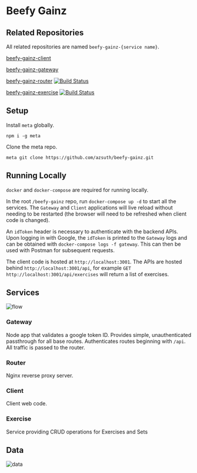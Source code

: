 # Beefy Gainz

## Related Repositories

All related repositories are named `beefy-gainz-{service name}`.

[beefy-gainz-client](https://github.com/azsuth/beefy-gainz-client)

[beefy-gainz-gateway](https://github.com/azsuth/beefy-gainz-gateway) 

[beefy-gainz-router](https://github.com/azsuth/beefy-gainz-router) [![Build Status](https://travis-ci.org/azsuth/beefy-gainz-router.svg?branch=master)](https://travis-ci.org/azsuth/beefy-gainz-router)

[beefy-gainz-exercise](https://github.com/azsuth/beefy-gainz-exercise) [![Build Status](https://travis-ci.org/azsuth/beefy-gainz-exercise.svg?branch=master)](https://travis-ci.org/azsuth/beefy-gainz-exercise)

## Setup

Install `meta` globally.

```npm i -g meta```

Clone the meta repo.

```meta git clone https://github.com/azsuth/beefy-gainz.git```

## Running Locally

`docker` and `docker-compose` are required for running locally.

In the root `/beefy-gainz` repo, run `docker-compose up -d` to start all the services. The `Gateway` and `Client` applications will live reload without needing to be restarted (the browser will need to be refreshed when client code is changed).

An `idToken` header is necessary to authenticate with the backend APIs. Upon logging in with Google, the `idToken` is printed to the `Gateway` logs and can be obtained with `docker-compose logs -f gateway`. This can then be used with Postman for subsequent requests.

The client code is hosted at `http://localhost:3001`. The APIs are hosted behind `http://localhost:3001/api`, for example `GET http://localhost:3001/api/exercises` will return a list of exercises.

## Services

![flow](./data/flow.png)

### Gateway

Node app that validates a google token ID. Provides simple, unauthenticated passthrough for all base routes. Authenticates routes beginning with `/api`. All traffic is passed to the router.

### Router

Nginx reverse proxy server.

### Client

Client web code.

### Exercise

Service providing CRUD operations for Exercises and Sets

## Data

![data](./data/data.png)